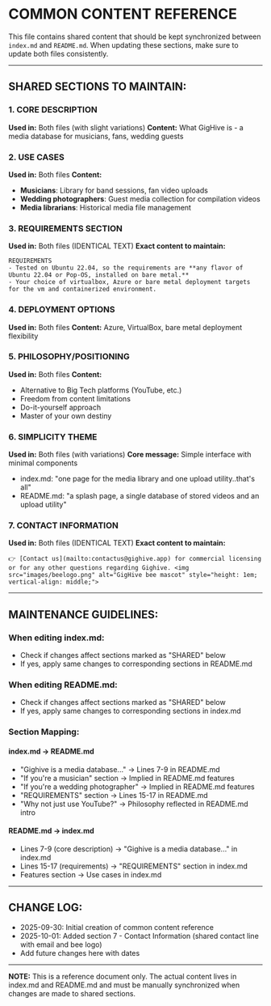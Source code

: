 # COMMON CONTENT REFERENCE

This file contains shared content that should be kept synchronized between `index.md` and `README.md`. When updating these sections, make sure to update both files consistently.

---

## SHARED SECTIONS TO MAINTAIN:

### 1. CORE DESCRIPTION
**Used in:** Both files (with slight variations)
**Content:** What GigHive is - a media database for musicians, fans, wedding guests

### 2. USE CASES
**Used in:** Both files
**Content:**
- **Musicians**: Library for band sessions, fan video uploads
- **Wedding photographers**: Guest media collection for compilation videos
- **Media librarians**: Historical media file management

### 3. REQUIREMENTS SECTION
**Used in:** Both files (IDENTICAL TEXT)
**Exact content to maintain:**
```
REQUIREMENTS
- Tested on Ubuntu 22.04, so the requirements are **any flavor of Ubuntu 22.04 or Pop-OS, installed on bare metal.**
- Your choice of virtualbox, Azure or bare metal deployment targets for the vm and containerized environment.
```

### 4. DEPLOYMENT OPTIONS
**Used in:** Both files
**Content:** Azure, VirtualBox, bare metal deployment flexibility

### 5. PHILOSOPHY/POSITIONING
**Used in:** Both files
**Content:**
- Alternative to Big Tech platforms (YouTube, etc.)
- Freedom from content limitations
- Do-it-yourself approach
- Master of your own destiny

### 6. SIMPLICITY THEME
**Used in:** Both files (with variations)
**Core message:** Simple interface with minimal components
- index.md: "one page for the media library and one upload utility..that's all"
- README.md: "a splash page, a single database of stored videos and an upload utility"

### 7. CONTACT INFORMATION
**Used in:** Both files (IDENTICAL TEXT)
**Exact content to maintain:**
```
👉 [Contact us](mailto:contactus@gighive.app) for commercial licensing or for any other questions regarding Gighive. <img src="images/beelogo.png" alt="GigHive bee mascot" style="height: 1em; vertical-align: middle;">
```

---

## MAINTENANCE GUIDELINES:

### When editing index.md:
- Check if changes affect sections marked as "SHARED" below
- If yes, apply same changes to corresponding sections in README.md

### When editing README.md:
- Check if changes affect sections marked as "SHARED" below  
- If yes, apply same changes to corresponding sections in index.md

### Section Mapping:

#### index.md → README.md
- "Gighive is a media database..." → Lines 7-9 in README.md
- "If you're a musician" section → Implied in README.md features
- "If you're a wedding photographer" → Implied in README.md features  
- "REQUIREMENTS" section → Lines 15-17 in README.md
- "Why not just use YouTube?" → Philosophy reflected in README.md intro

#### README.md → index.md
- Lines 7-9 (core description) → "Gighive is a media database..." in index.md
- Lines 15-17 (requirements) → "REQUIREMENTS" section in index.md
- Features section → Use cases in index.md

---

## CHANGE LOG:
- 2025-09-30: Initial creation of common content reference
- 2025-10-01: Added section 7 - Contact Information (shared contact line with email and bee logo)
- Add future changes here with dates

---

**NOTE:** This is a reference document only. The actual content lives in index.md and README.md and must be manually synchronized when changes are made to shared sections.
